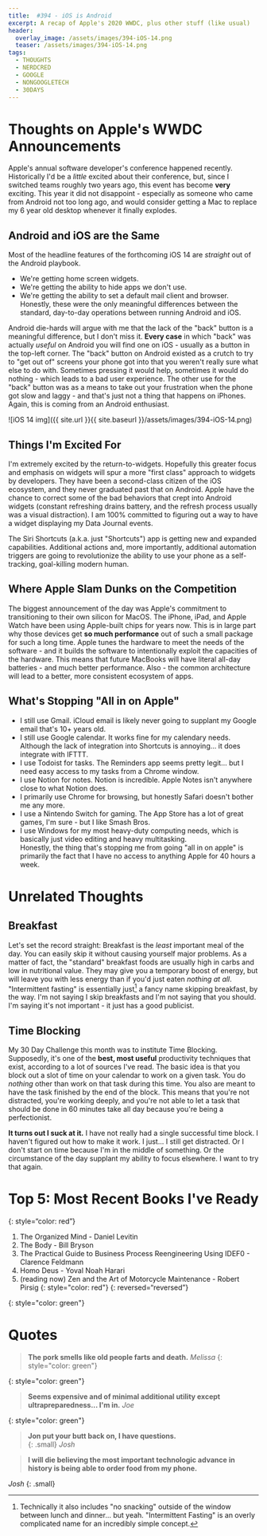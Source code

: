 ```yaml
---
title:  #394 - iOS is Android
excerpt: A recap of Apple's 2020 WWDC, plus other stuff (like usual)
header:
  overlay_image: /assets/images/394-iOS-14.png
  teaser: /assets/images/394-iOS-14.png
tags:
  - THOUGHTS
  - NERDCRED
  - GOOGLE
  - NONGOOGLETECH
  - 30DAYS
---
```


# Thoughts on Apple's WWDC Announcements  
Apple's annual software developer's conference happened recently. Historically I'd be a *little* excited about their conference, but, since I switched teams roughly two years ago, this event has become **very** exciting. This year it did not disappoint - especially as someone who came from Android not too long ago, and would consider getting a Mac to replace my 6 year old desktop whenever it finally explodes.

## Android and iOS are the Same  
Most of the headline features of the forthcoming iOS 14 are *straight* out of the Android playbook.  
- We're getting home screen widgets.  
- We're getting the ability to hide apps we don't use.  
- We're getting the ability to set a default mail client and browser.
Honestly, these were the only meaningful differences between the standard, day-to-day operations between running Android and iOS.  

Android die-hards will argue with me that the lack of the "back" button is a meaningful difference, but I  don't miss it. **Every case** in which "back" was actually *useful* on Android you will find one on iOS - usually as a button in the top-left corner. The "back" button on Android existed as a crutch to try to "get out of" screens your phone got into that you weren't really sure what else to do with. Sometimes pressing it would help, sometimes it would do nothing - which leads to a bad user experience. The other use for the "back" button was as a means to take out your frustration when the phone got slow and laggy - and that's just not a thing that happens on iPhones. Again, this is coming from an Android enthusiast.

![iOS 14 img]({{ site.url }}{{ site.baseurl }}/assets/images/394-iOS-14.png)

## Things I'm Excited For
I'm extremely excited by the return-to-widgets. Hopefully this greater focus and emphasis on widgets will spur a more "first class" approach to widgets by developers. They have been a second-class citizen of the iOS ecosystem, and they never graduated past that on Android. Apple have the chance to correct some of the bad behaviors that crept into Android widgets (constant refreshing drains battery, and the refresh process usually was a visual distraction). I am 100% committed to figuring out a way to have a widget displaying my Data Journal events.  

The Siri Shortcuts (a.k.a. just "Shortcuts") app is getting new and expanded capabilities. Additional actions and, more importantly, additional automation triggers are going to revolutionize the ability to use your phone as a self-tracking, goal-killing modern human.

## Where Apple Slam Dunks on the Competition
The biggest announcement of the day was Apple's commitment to transitioning to their own silicon for MacOS. The iPhone, iPad, and Apple Watch have been using Apple-built chips for years now. This is in large part why those devices get **so much performance** out of such a small package for such a long time. Apple tunes the hardware to meet the needs of the software - and it builds the software to intentionally exploit the  capacities of the hardware. This means that future MacBooks will have literal all-day batteries - and much better performance. Also - the common architecture will lead to a better, more consistent ecosystem of apps.

## What's Stopping "All in on Apple"  
- I still use Gmail. iCloud email is likely never going to supplant my Google email that's 10+ years old.
- I still use Google calendar. It works fine for my calendary needs. Although the lack of integration into Shortcuts is annoying... it does integrate with IFTTT.
- I use Todoist for tasks. The Reminders app seems pretty legit... but I need easy access to my tasks from a Chrome window.
- I use Notion for notes. Notion is incredible. Apple Notes isn't anywhere close to what Notion does.
- I primarily use Chrome for browsing, but honestly Safari doesn't bother me any more. 
- I use a Nintendo Switch for gaming. The App Store has a lot of great games, I'm sure - but I like Smash Bros. 
- I use Windows for my most heavy-duty computing needs, which is basically just video editing and heavy multitasking.  
Honestly, the thing that's stopping me from going "all in on apple" is primarily the fact that I have no access to anything Apple for 40 hours a week.

# Unrelated Thoughts
## Breakfast
Let's set the record straight: Breakfast is the *least* important meal of the day. You can easily skip it without causing yourself major problems. As a matter of fact, the "standard" breakfast foods are usually high in carbs and low in nutritional value. They may give you a temporary boost of energy, but will leave you with less energy than if you'd just eaten *nothing at all*. "Intermittent fasting" is essentially just[^1] a fancy name skipping breakfast, by the way. I'm not saying I skip breakfasts and I'm not saying that you should. I'm saying it's not important - it just has a good publicist.

## Time Blocking
My 30 Day Challenge this month was to institute Time Blocking. Supposedly, it's one of the **best, most useful** productivity techniques that exist, according to a lot of sources I've read. The basic idea is that you block out a slot of time on your calendar to work on a given task. You do *nothing* other than work on that task during this time. You also are meant to have the task finished by the end of the block. This means that you're not distracted, you're working deeply, and you're not able to let a task that should be done in 60 minutes take all day because you're being a perfectionist.  

**It turns out I suck at it.** I have not really had a single successful time block. I haven't figured out how to make it work. I just... I still get distracted. Or I don't start on time because I'm in the middle of something. Or the circumstance of the day supplant my ability to focus elsewhere. I want to try that again.

# Top 5: Most Recent Books I've Ready
{: style=“color: red”}

1. The Organized Mind - Daniel Levitin
2. The Body - Bill Bryson
3. The Practical Guide to Business Process Reengineering Using IDEF0 - Clarence Feldmann
4. Homo Deus - Yoval Noah Harari
5. (reading now) Zen and the Art of Motorcycle Maintenance - Robert Pirsig
{: style="color: red"}
{: reversed=“reversed”}

{: style="color: green"}
# Quotes

> **The pork smells like old people farts and death.** <cite>Melissa</cite>
{: style="color: green"}

{: style="color: green"}
> **Seems expensive and of minimal additional utility except ultrapreparedness... I'm in.** <cite>Joe</cite>

{: style="color: green"}
> **Jon put your butt back on, I have questions.**  
{: .small}
<cite>Josh</cite>


> **I will die believing the most important technologic advance in history is being able to order food from my phone.**  

<cite>Josh</cite>
{: .small}

[^1]: Technically it also includes "no snacking" outside of the window between lunch and dinner... but yeah. "Intermittent Fasting" is an overly complicated name for an incredibly simple concept.